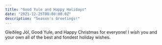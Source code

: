 ```yaml
---
title: "Good Yule and Happy Holidays"
date: "2021-12-25T00:00:00.0Z"
description: "Season's Greetings!"
---
```


Gleðileg Jól, Good Yule, and Happy Christmas for everyone! I wish you and your own all of the best and fondest holiday wishes.
